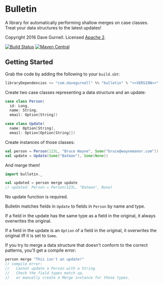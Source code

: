 # Bulletin

A library for automatically performing shallow merges on case classes.
Treat your data structures to the latest updates!

Copyright 2016 Dave Gurnell. Licensed [Apache 2][license].

[![Build Status](https://travis-ci.org/davegurnell/bulletin.svg?branch=develop)](https://travis-ci.org/davegurnell/bulletin)
[![Maven Central](https://maven-badges.herokuapp.com/maven-central/com.davegurnell/bulletin_2.11/badge.svg)](https://maven-badges.herokuapp.com/maven-central/com.davegurnell/bulletin_2.11)

## Getting Started

Grab the code by adding the following to your `build.sbt`:

~~~ scala
libraryDependencies += "com.davegurnell" %% "bulletin" % "<<VERSION>>"
~~~

Create two case classes representing a data structure and an update:

~~~ scala
case class Person(
  id: Long,
  name: String,
  email: Option[String])

case class Update(
  name: Option[String],
  email: Option[Option[String]])
~~~

Create instances of those classes:

~~~ scala
val person = Person(123L, "Bruce Wayne", Some("bruce@waynemanor.com"))
val update = Update(Some("Batman"), Some(None))
~~~

And merge them!

~~~ scala
import bulletin._

val updated = person merge update
// updated: Person = Person(123L, "Batman", None)
~~~

No update function is required.

Bulletin matches fields in `Update` to fields in `Person` by name and type.

If a field in the update has the same type as a field in the original,
it always overwrites the original.

If a field in the update is an `Option` of a field in the original,
it overwrites the original iff it is set to `Some`.

If you try to merge a data structure that doesn't conform to the correct patterns,
you'll get a compile error:

~~~ scala
person merge "This isn't an update!"
// compile error:
//   Cannot update a Person with a String.
//   Check the field types match up,
//   or manually create a Merge instance for these types.
~~~

[license]: http://www.apache.org/licenses/LICENSE-2.0
